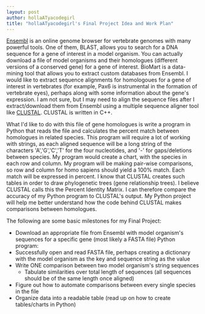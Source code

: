 ```yaml
---
layout: post
author: hollaATyacodegirl
title: "hollaATyacodegirl's Final Project Idea and Work Plan"
---
```


[Ensembl](http://useast.ensembl.org/index.html) is an online genome browser for vertebrate genomes with many powerful tools. One of them, BLAST, allows you to search for a DNA sequence
for a gene of interest in a model organism. You can actually download a file of model organisms and their homologues (different versions of
a conserved gene) for a gene of interest. 
BioMart is a data-mining tool that allows you to extract custom databases from Ensembl. I would like to extract sequence alignments for homologoues for a gene of interest in vertebrates 
(for example, Pax6 is instrumental in the formation of vertebrate eyes), perhaps along with some information about the gene's expression. 
I am not sure, but I may need to align the sequence files after I extract/download them from Ensembl using a multiple sequence aligner tool
like [CLUSTAL](https://www.ebi.ac.uk/Tools/msa/clustalo/). CLUSTAL is written in C++. 

What I'd like to do with this file of gene homologues is write a program in Python that reads the file and calculates the percent match 
between homologues in related species. This program will require a lot of working with strings, as each aligned sequence will be a long string of the characters
'A','G','C','T' for the four nucleotides, and '-' for gaps/deletions between species. 
My program would create a chart, with the species in each row and column. My program will be making pair-wise comparisons, so row and column
for homo sapiens should yield a 100% match. Each match will be expressed in percent. 
I know that CLUSTAL creates such tables in order to draw phylogenetic trees (gene relationship trees). I believe CLUSTAL calls this the
Percent Identity Matrix. I can therefore compare the accuracy of my Python program to CLUSTAL's output.
My Python project will help me better understand how the code behind CLUSTAL makes comparisons between homologues. 

The following are some basic milestones for my Final Project:

* Download an appropriate file from Ensembl with model organism's sequences for a specific gene (most likely a FASTA file)
Python program:
* Successfully open and read FASTA file, perhaps creating a dictionary with the model organism as the key and sequence string as the value
* Write ONE comparison between two model organism's string sequences
  - Tabulate similarities over total length of sequences (all sequences should be of the same length once aligned)
* Figure out how to automate comparisons between every single species in the file 
* Organize data into a readable table (read up on how to create tables/charts in Python)

